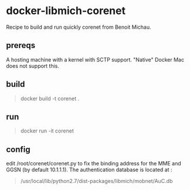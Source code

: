 # docker-libmich-corenet
Recipe to build and run quickly corenet from Benoit Michau. 

## prereqs

A hosting machine with a kernel with SCTP support. "Native" Docker Mac does not support this. 

## build

> docker build -t corenet .

## run 

> docker run -it corenet 

## config

edit /root/corenet/corenet.py to fix the binding address for the MME and GGSN (by default 10.1.1.1). 
The authentication database is located at :
> /usr/local/lib/python2.7/dist-packages/libmich/mobnet/AuC.db